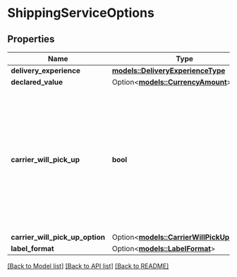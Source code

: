 # ShippingServiceOptions

## Properties

Name | Type | Description | Notes
------------ | ------------- | ------------- | -------------
**delivery_experience** | [**models::DeliveryExperienceType**](DeliveryExperienceType.md) |  | 
**declared_value** | Option<[**models::CurrencyAmount**](CurrencyAmount.md)> |  | [optional]
**carrier_will_pick_up** | **bool** | When true, the carrier will pick up the package. Note: Scheduled carrier pickup is available only using Dynamex (US), DPD (UK), and Royal Mail (UK). | 
**carrier_will_pick_up_option** | Option<[**models::CarrierWillPickUpOption**](CarrierWillPickUpOption.md)> |  | [optional]
**label_format** | Option<[**models::LabelFormat**](LabelFormat.md)> |  | [optional]

[[Back to Model list]](../README.md#documentation-for-models) [[Back to API list]](../README.md#documentation-for-api-endpoints) [[Back to README]](../README.md)


